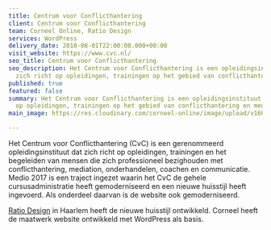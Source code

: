```yaml
---
title: Centrum voor Conflicthantering
client: Centrum voor Conflicthantering
team: Corneel Online, Ratio Design
services: WordPress
delivery_date: 2018-08-01T22:00:00.000+00:00
visit_website: https://www.cvc.nl/
seo_title: Centrum voor Conflicthantering
seo_description: Het Centrum voor Conflicthantering is een opleidingsinstituut dat
  zich richt op opleidingen, trainingen op het gebied van conflicthantering en mediation.
published: true
featured: false
summary: Het Centrum voor Conflicthantering is een opleidingsinstituut dat zich richt
  op opleidingen, trainingen op het gebied van conflicthantering en mediation.
main_image: https://res.cloudinary.com/corneel-online/image/upload/v1603357185/corneelonline/cvc_tbcfvc.jpg

---
```

Het Centrum voor Conflicthantering (CvC) is een gerenommeerd opleidingsinstituut dat zich richt op opleidingen, trainingen en het begeleiden van mensen die zich professioneel bezighouden met conflicthantering, mediation, onderhandelen, coachen en communicatie. Medio 2017 is een traject ingezet waarin het CvC de gehele cursusadministratie heeft gemoderniseerd en een nieuwe huisstijl heeft ingevoerd. Als onderdeel daarvan is de website  ook gemoderniseerd.

[Ratio Design](https://www.ratiodesign.nl/) in Haarlem heeft de nieuwe huisstijl ontwikkeld. Corneel heeft de maatwerk website ontwikkeld met WordPress als basis.